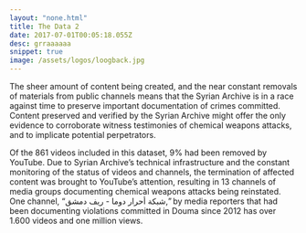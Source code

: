 ```yaml
---
layout: "none.html"
title: The Data 2
date: 2017-07-01T00:05:18.055Z
desc: grraaaaaa
snippet: true
image: /assets/logos/loogback.jpg
---
```


The sheer amount of content being created, and the near constant removals of materials from public channels means that the Syrian Archive is in a race against time to preserve important documentation of crimes committed. Content preserved and verified by the Syrian Archive might offer the only evidence to corroborate witness testimonies of chemical weapons attacks, and to implicate potential perpetrators.

Of the 861 videos included in this dataset, 9% had been removed by YouTube. Due to Syrian Archive’s technical infrastructure and the constant monitoring of the status of videos and channels, the termination of affected content was brought to YouTube’s attention, resulting in 13 channels of media groups documenting chemical weapons attacks being reinstated. One channel, “شبكة أحرار دوما - ريف دمشق,” by media reporters that had been documenting violations committed in Douma since 2012 has over 1.600 videos and one million views.
